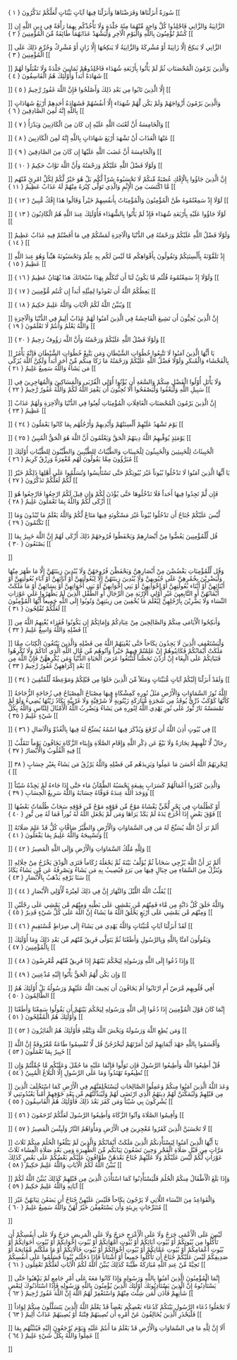 سُورَةٌ أَنزَلْنَاهَا وَفَرَضْنَاهَا وَأَنزَلْنَا فِيهَا آيَاتٍ بَيِّنَاتٍ لَّعَلَّكُمْ تَذَكَّرُونَ { ۱ }
[[


]] 
الزَّانِيَةُ وَالزَّانِي فَاجْلِدُوا كُلَّ وَاحِدٍ مِّنْهُمَا مِئَةَ جَلْدَةٍ وَلَا تَأْخُذْكُم بِهِمَا رَأْفَةٌ فِي دِينِ اللَّهِ إِن كُنتُمْ تُؤْمِنُونَ بِاللَّهِ وَالْيَوْمِ الْآخِرِ وَلْيَشْهَدْ عَذَابَهُمَا طَائِفَةٌ مِّنَ الْمُؤْمِنِينَ { ۲ }
[[


]] 
الزَّانِي لَا يَنكِحُ إلَّا زَانِيَةً أَوْ مُشْرِكَةً وَالزَّانِيَةُ لَا يَنكِحُهَا إِلَّا زَانٍ أَوْ مُشْرِكٌ وَحُرِّمَ ذَلِكَ عَلَى الْمُؤْمِنِينَ { ۳ }
[[


]] 
وَالَّذِينَ يَرْمُونَ الْمُحْصَنَاتِ ثُمَّ لَمْ يَأْتُوا بِأَرْبَعَةِ شُهَدَاء فَاجْلِدُوهُمْ ثَمَانِينَ جَلْدَةً وَلَا تَقْبَلُوا لَهُمْ شَهَادَةً أَبَداً وَأُوْلَئِكَ هُمُ الْفَاسِقُونَ { ٤ }
[[


]] 
إِلَّا الَّذِينَ تَابُوا مِن بَعْدِ ذَلِكَ وَأَصْلَحُوا فَإِنَّ اللَّهَ غَفُورٌ رَّحِيمٌ { ٥ }
[[


]] 
وَالَّذِينَ يَرْمُونَ أَزْوَاجَهُمْ وَلَمْ يَكُن لَّهُمْ شُهَدَاء إِلَّا أَنفُسُهُمْ فَشَهَادَةُ أَحَدِهِمْ أَرْبَعُ شَهَادَاتٍ بِاللَّهِ إِنَّهُ لَمِنَ الصَّادِقِينَ { ٦ }
[[


]] 
وَالْخَامِسَةُ أَنَّ لَعْنَتَ اللَّهِ عَلَيْهِ إِن كَانَ مِنَ الْكَاذِبِينَ وَيَدْرَأُ { ٧ }
[[


]] 
عَنْهَا الْعَذَابَ أَنْ تَشْهَدَ أَرْبَعَ شَهَادَاتٍ بِاللَّهِ إِنَّهُ لَمِنَ الْكَاذِبِينَ { ۸ }
[[


]] 
وَالْخَامِسَةَ أَنَّ غَضَبَ اللَّهِ عَلَيْهَا إِن كَانَ مِنَ الصَّادِقِينَ { ۹ }
[[


]] 
وَلَوْلَا فَضْلُ اللَّهِ عَلَيْكُمْ وَرَحْمَتُهُ وَأَنَّ اللَّهَ تَوَّابٌ حَكِيمٌ { ۱۰ }
[[


]] 
إِنَّ الَّذِينَ جَاؤُوا بِالْإِفْكِ عُصْبَةٌ مِّنكُمْ لَا تَحْسَبُوهُ شَرّاً لَّكُم بَلْ هُوَ خَيْرٌ لَّكُمْ لِكُلِّ امْرِئٍ مِّنْهُم مَّا اكْتَسَبَ مِنَ الْإِثْمِ وَالَّذِي تَوَلَّى كِبْرَهُ مِنْهُمْ لَهُ عَذَابٌ عَظِيمٌ { ۱۱ }
[[


]] 
لَوْلَا إِذْ سَمِعْتُمُوهُ ظَنَّ الْمُؤْمِنُونَ وَالْمُؤْمِنَاتُ بِأَنفُسِهِمْ خَيْراً وَقَالُوا هَذَا إِفْكٌ مُّبِينٌ { ۱۲ }
[[


]] 
لَوْلَا جَاؤُوا عَلَيْهِ بِأَرْبَعَةِ شُهَدَاء فَإِذْ لَمْ يَأْتُوا بِالشُّهَدَاء فَأُوْلَئِكَ عِندَ اللَّهِ هُمُ الْكَاذِبُونَ { ۱۳ }
[[


]] 
وَلَوْلَا فَضْلُ اللَّهِ عَلَيْكُمْ وَرَحْمَتُهُ فِي الدُّنْيَا وَالْآخِرَةِ لَمَسَّكُمْ فِي مَا أَفَضْتُمْ فِيهِ عَذَابٌ عَظِيمٌ { ۱٤ }
[[


]] 
إِذْ تَلَقَّوْنَهُ بِأَلْسِنَتِكُمْ وَتَقُولُونَ بِأَفْوَاهِكُم مَّا لَيْسَ لَكُم بِهِ عِلْمٌ وَتَحْسَبُونَهُ هَيِّناً وَهُوَ عِندَ اللَّهِ عَظِيمٌ { ۱٥ }
[[


]] 
وَلَوْلَا إِذْ سَمِعْتُمُوهُ قُلْتُم مَّا يَكُونُ لَنَا أَن نَّتَكَلَّمَ بِهَذَا سُبْحَانَكَ هَذَا بُهْتَانٌ عَظِيمٌ { ۱٦ }
[[


]] 
يَعِظُكُمُ اللَّهُ أَن تَعُودُوا لِمِثْلِهِ أَبَداً إِن كُنتُم مُّؤْمِنِينَ { ۱٧ }
[[


]] 
وَيُبَيِّنُ اللَّهُ لَكُمُ الْآيَاتِ وَاللَّهُ عَلِيمٌ حَكِيمٌ { ۱۸ }
[[


]] 
إِنَّ الَّذِينَ يُحِبُّونَ أَن تَشِيعَ الْفَاحِشَةُ فِي الَّذِينَ آمَنُوا لَهُمْ عَذَابٌ أَلِيمٌ فِي الدُّنْيَا وَالْآخِرَةِ وَاللَّهُ يَعْلَمُ وَأَنتُمْ لَا تَعْلَمُونَ { ۱۹ }
[[


]] 
وَلَوْلَا فَضْلُ اللَّهِ عَلَيْكُمْ وَرَحْمَتُهُ وَأَنَّ اللَّه رَؤُوفٌ رَحِيمٌ { ۲۰ }
[[


]] 
يَا أَيُّهَا الَّذِينَ آمَنُوا لَا تَتَّبِعُوا خُطُوَاتِ الشَّيْطَانِ وَمَن يَتَّبِعْ خُطُوَاتِ الشَّيْطَانِ فَإِنَّهُ يَأْمُرُ بِالْفَحْشَاء وَالْمُنكَرِ وَلَوْلَا فَضْلُ اللَّهِ عَلَيْكُمْ وَرَحْمَتُهُ مَا زَكَا مِنكُم مِّنْ أَحَدٍ أَبَداً وَلَكِنَّ اللَّهَ يُزَكِّي مَن يَشَاءُ وَاللَّهُ سَمِيعٌ عَلِيمٌ { ۲۱ }
[[


]] 
وَلَا يَأْتَلِ أُوْلُوا الْفَضْلِ مِنكُمْ وَالسَّعَةِ أَن يُؤْتُوا أُوْلِي الْقُرْبَى وَالْمَسَاكِينَ وَالْمُهَاجِرِينَ فِي سَبِيلِ اللَّهِ وَلْيَعْفُوا وَلْيَصْفَحُوا أَلَا تُحِبُّونَ أَن يَغْفِرَ اللَّهُ لَكُمْ وَاللَّهُ غَفُورٌ رَّحِيمٌ { ۲۲ }
[[


]] 
إِنَّ الَّذِينَ يَرْمُونَ الْمُحْصَنَاتِ الْغَافِلَاتِ الْمُؤْمِنَاتِ لُعِنُوا فِي الدُّنْيَا وَالْآخِرَةِ وَلَهُمْ عَذَابٌ عَظِيمٌ { ۲۳ }
[[


]] 
يَوْمَ تَشْهَدُ عَلَيْهِمْ أَلْسِنَتُهُمْ وَأَيْدِيهِمْ وَأَرْجُلُهُم بِمَا كَانُوا يَعْمَلُونَ { ۲٤ }
[[


]] 
يَوْمَئِذٍ يُوَفِّيهِمُ اللَّهُ دِينَهُمُ الْحَقَّ وَيَعْلَمُونَ أَنَّ اللَّهَ هُوَ الْحَقُّ الْمُبِينُ { ۲٥ }
[[


]] 
الْخَبِيثَاتُ لِلْخَبِيثِينَ وَالْخَبِيثُونَ لِلْخَبِيثَاتِ وَالطَّيِّبَاتُ لِلطَّيِّبِينَ وَالطَّيِّبُونَ لِلطَّيِّبَاتِ أُوْلَئِكَ مُبَرَّؤُونَ مِمَّا يَقُولُونَ لَهُم مَّغْفِرَةٌ وَرِزْقٌ كَرِيمٌ { ۲٦ }
[[


]] 
يَا أَيُّهَا الَّذِينَ آمَنُوا لَا تَدْخُلُوا بُيُوتاً غَيْرَ بُيُوتِكُمْ حَتَّى تَسْتَأْنِسُوا وَتُسَلِّمُوا عَلَى أَهْلِهَا ذَلِكُمْ خَيْرٌ لَّكُمْ لَعَلَّكُمْ تَذَكَّرُونَ { ۲٧ }
[[


]] 
فَإِن لَّمْ تَجِدُوا فِيهَا أَحَداً فَلَا تَدْخُلُوهَا حَتَّى يُؤْذَنَ لَكُمْ وَإِن قِيلَ لَكُمُ ارْجِعُوا فَارْجِعُوا هُوَ أَزْكَى لَكُمْ وَاللَّهُ بِمَا تَعْمَلُونَ عَلِيمٌ { ۲۸ }
[[


]] 
لَّيْسَ عَلَيْكُمْ جُنَاحٌ أَن تَدْخُلُوا بُيُوتاً غَيْرَ مَسْكُونَةٍ فِيهَا مَتَاعٌ لَّكُمْ وَاللَّهُ يَعْلَمُ مَا تُبْدُونَ وَمَا تَكْتُمُونَ { ۲۹ }
[[


]] 
قُل لِّلْمُؤْمِنِينَ يَغُضُّوا مِنْ أَبْصَارِهِمْ وَيَحْفَظُوا فُرُوجَهُمْ ذَلِكَ أَزْكَى لَهُمْ إِنَّ اللَّهَ خَبِيرٌ بِمَا يَصْنَعُونَ { ۳۰ }
[[


]] 

وَقُل لِّلْمُؤْمِنَاتِ يَغْضُضْنَ مِنْ أَبْصَارِهِنَّ وَيَحْفَظْنَ فُرُوجَهُنَّ وَلَا يُبْدِينَ زِينَتَهُنَّ إِلَّا مَا ظَهَرَ مِنْهَا وَلْيَضْرِبْنَ بِخُمُرِهِنَّ عَلَى جُيُوبِهِنَّ وَلَا يُبْدِينَ زِينَتَهُنَّ إِلَّا لِبُعُولَتِهِنَّ أَوْ آبَائِهِنَّ أَوْ آبَاء بُعُولَتِهِنَّ أَوْ أَبْنَائِهِنَّ أَوْ أَبْنَاء بُعُولَتِهِنَّ أَوْ إِخْوَانِهِنَّ أَوْ بَنِي إِخْوَانِهِنَّ أَوْ بَنِي أَخَوَاتِهِنَّ أَوْ نِسَائِهِنَّ أَوْ مَا مَلَكَتْ أَيْمَانُهُنَّ 
أَوِ التَّابِعِينَ غَيْرِ أُوْلِي الْإِرْبَةِ مِنَ الرِّجَالِ أَوِ الطِّفْلِ الَّذِينَ لَمْ يَظْهَرُوا عَلَى عَوْرَاتِ النِّسَاء وَلَا يَضْرِبْنَ بِأَرْجُلِهِنَّ لِيُعْلَمَ مَا يُخْفِينَ مِن زِينَتِهِنَّ وَتُوبُوا إِلَى اللَّهِ جَمِيعاً أَيُّهَا الْمُؤْمِنُونَ لَعَلَّكُمْ تُفْلِحُونَ { ۳۱ }
[[


]] 
وَأَنكِحُوا الْأَيَامَى مِنكُمْ وَالصَّالِحِينَ مِنْ عِبَادِكُمْ وَإِمَائِكُمْ إِن يَكُونُوا فُقَرَاء يُغْنِهِمُ اللَّهُ مِن فَضْلِهِ وَاللَّهُ وَاسِعٌ عَلِيمٌ { ۳۲ }
[[


]] 
وَلْيَسْتَعْفِفِ الَّذِينَ لَا يَجِدُونَ نِكَاحاً حَتَّى يُغْنِيَهُمْ اللَّهُ مِن فَضْلِهِ وَالَّذِينَ يَبْتَغُونَ الْكِتَابَ مِمَّا مَلَكَتْ أَيْمَانُكُمْ فَكَاتِبُوهُمْ إِنْ عَلِمْتُمْ فِيهِمْ خَيْراً وَآتُوهُم مِّن مَّالِ اللَّهِ الَّذِي آتَاكُمْ وَلَا تُكْرِهُوا فَتَيَاتِكُمْ عَلَى الْبِغَاء إِنْ أَرَدْنَ تَحَصُّناً لِّتَبْتَغُوا عَرَضَ الْحَيَاةِ الدُّنْيَا وَمَن يُكْرِههُّنَّ فَإِنَّ اللَّهَ مِن بَعْدِ إِكْرَاهِهِنَّ غَفُورٌ رَّحِيمٌ { ۳۳ }
[[


]] 
وَلَقَدْ أَنزَلْنَا إِلَيْكُمْ آيَاتٍ مُّبَيِّنَاتٍ وَمَثَلاً مِّنَ الَّذِينَ خَلَوْا مِن قَبْلِكُمْ وَمَوْعِظَةً لِّلْمُتَّقِينَ { ۳٤ }
[[


]] 
اللَّهُ نُورُ السَّمَاوَاتِ وَالْأَرْضِ مَثَلُ نُورِهِ كَمِشْكَاةٍ فِيهَا مِصْبَاحٌ الْمِصْبَاحُ فِي زُجَاجَةٍ الزُّجَاجَةُ كَأَنَّهَا كَوْكَبٌ دُرِّيٌّ يُوقَدُ مِن شَجَرَةٍ مُّبَارَكَةٍ زَيْتُونِةٍ لَّا شَرْقِيَّةٍ وَلَا غَرْبِيَّةٍ يَكَادُ زَيْتُهَا يُضِيءُ وَلَوْ لَمْ تَمْسَسْهُ نَارٌ نُّورٌ عَلَى نُورٍ يَهْدِي اللَّهُ لِنُورِهِ مَن يَشَاءُ وَيَضْرِبُ اللَّهُ الْأَمْثَالَ لِلنَّاسِ وَاللَّهُ بِكُلِّ شَيْءٍ عَلِيمٌ { ۳٥ }
[[


]] 
فِي بُيُوتٍ أَذِنَ اللَّهُ أَن تُرْفَعَ وَيُذْكَرَ فِيهَا اسْمُهُ يُسَبِّحُ لَهُ فِيهَا بِالْغُدُوِّ وَالْآصَالِ { ۳٦ }
[[


]] 
رِجَالٌ لَّا تُلْهِيهِمْ تِجَارَةٌ وَلَا بَيْعٌ عَن ذِكْرِ اللَّهِ وَإِقَامِ الصَّلَاةِ وَإِيتَاء الزَّكَاةِ يَخَافُونَ يَوْماً تَتَقَلَّبُ فِيهِ الْقُلُوبُ وَالْأَبْصَارُ { ۳٧ }
[[


]] 
لِيَجْزِيَهُمُ اللَّهُ أَحْسَنَ مَا عَمِلُوا وَيَزِيدَهُم مِّن فَضْلِهِ وَاللَّهُ يَرْزُقُ مَن يَشَاءُ بِغَيْرِ حِسَابٍ { ۳۸ }
[[


]] 
وَالَّذِينَ كَفَرُوا أَعْمَالُهُمْ كَسَرَابٍ بِقِيعَةٍ يَحْسَبُهُ الظَّمْآنُ مَاء حَتَّى إِذَا جَاءهُ لَمْ يَجِدْهُ شَيْئاً وَوَجَدَ اللَّهَ عِندَهُ فَوَفَّاهُ حِسَابَهُ وَاللَّهُ سَرِيعُ الْحِسَابِ { ۳۹ }
[[


]] 
أَوْ كَظُلُمَاتٍ فِي بَحْرٍ لُّجِّيٍّ يَغْشَاهُ مَوْجٌ مِّن فَوْقِهِ مَوْجٌ مِّن فَوْقِهِ سَحَابٌ ظُلُمَاتٌ بَعْضُهَا فَوْقَ بَعْضٍ إِذَا أَخْرَجَ يَدَهُ لَمْ يَكَدْ يَرَاهَا وَمَن لَّمْ يَجْعَلِ اللَّهُ لَهُ نُوراً فَمَا لَهُ مِن نُّورٍ { ٤۰ }
[[


]] 
أَلَمْ تَرَ أَنَّ اللَّهَ يُسَبِّحُ لَهُ مَن فِي السَّمَاوَاتِ وَالْأَرْضِ وَالطَّيْرُ صَافَّاتٍ كُلٌّ قَدْ عَلِمَ صَلَاتَهُ وَتَسْبِيحَهُ وَاللَّهُ عَلِيمٌ بِمَا يَفْعَلُونَ { ٤۱ }
[[


]] 
وَلِلَّهِ مُلْكُ السَّمَاوَاتِ وَالْأَرْضِ وَإِلَى اللَّهِ الْمَصِيرُ { ٤۲ }
[[


]] 
أَلَمْ تَرَ أَنَّ اللَّهَ يُزْجِي سَحَاباً ثُمَّ يُؤَلِّفُ بَيْنَهُ ثُمَّ يَجْعَلُهُ رُكَاماً فَتَرَى الْوَدْقَ يَخْرُجُ مِنْ خِلَالِهِ وَيُنَزِّلُ مِنَ السَّمَاءِ مِن جِبَالٍ فِيهَا مِن بَرَدٍ فَيُصِيبُ بِهِ مَن يَشَاءُ وَيَصْرِفُهُ عَن مَّن يَشَاءُ يَكَادُ سَنَا بَرْقِهِ يَذْهَبُ بِالْأَبْصَارِ { ٤۳ }
[[


]] 
يُقَلِّبُ اللَّهُ اللَّيْلَ وَالنَّهَارَ إِنَّ فِي ذَلِكَ لَعِبْرَةً لِّأُوْلِي الْأَبْصَارِ { ٤٤ }
[[


]] 
وَاللَّهُ خَلَقَ كُلَّ دَابَّةٍ مِن مَّاء فَمِنْهُم مَّن يَمْشِي عَلَى بَطْنِهِ وَمِنْهُم مَّن يَمْشِي عَلَى رِجْلَيْنِ وَمِنْهُم مَّن يَمْشِي عَلَى أَرْبَعٍ يَخْلُقُ اللَّهُ مَا يَشَاءُ إِنَّ اللَّهَ عَلَى كُلِّ شَيْءٍ قَدِيرٌ { ٤٥ }
[[


]] 
لَقَدْ أَنزَلْنَا آيَاتٍ مُّبَيِّنَاتٍ وَاللَّهُ يَهْدِي مَن يَشَاءُ إِلَى صِرَاطٍ مُّسْتَقِيمٍ { ٤٦ }
[[


]] 
وَيَقُولُونَ آمَنَّا بِاللَّهِ وَبِالرَّسُولِ وَأَطَعْنَا ثُمَّ يَتَوَلَّى فَرِيقٌ مِّنْهُم مِّن بَعْدِ ذَلِكَ وَمَا أُوْلَئِكَ بِالْمُؤْمِنِينَ { ٤٧ }
[[


]] 
وَإِذَا دُعُوا إِلَى اللَّهِ وَرَسُولِهِ لِيَحْكُمَ بَيْنَهُمْ إِذَا فَرِيقٌ مِّنْهُم مُّعْرِضُونَ { ٤۸ }
[[


]] 
وَإِن يَكُن لَّهُمُ الْحَقُّ يَأْتُوا إِلَيْهِ مُذْعِنِينَ { ٤۹ }
[[


]] 
أَفِي قُلُوبِهِم مَّرَضٌ أَمِ ارْتَابُوا أَمْ يَخَافُونَ أَن يَحِيفَ اللَّهُ عَلَيْهِمْ وَرَسُولُهُ بَلْ أُوْلَئِكَ هُمُ الظَّالِمُونَ { ٥۰ }
[[


]] 
إِنَّمَا كَانَ قَوْلَ الْمُؤْمِنِينَ إِذَا دُعُوا إِلَى اللَّهِ وَرَسُولِهِ لِيَحْكُمَ بَيْنَهُمْ أَن يَقُولُوا سَمِعْنَا وَأَطَعْنَا وَأُوْلَئِكَ هُمُ الْمُفْلِحُونَ { ٥۱ }
[[


]] 
وَمَن يُطِعِ اللَّهَ وَرَسُولَهُ وَيَخْشَ اللَّهَ وَيَتَّقْهِ فَأُوْلَئِكَ هُمُ الْفَائِزُونَ { ٥۲ }
[[


]] 
وَأَقْسَمُوا بِاللَّهِ جَهْدَ أَيْمَانِهِمْ لَئِنْ أَمَرْتَهُمْ لَيَخْرُجُنَّ قُل لَّا تُقْسِمُوا طَاعَةٌ مَّعْرُوفَةٌ إِنَّ اللَّهَ خَبِيرٌ بِمَا تَعْمَلُونَ { ٥۳ }
[[


]] 
قُلْ أَطِيعُوا اللَّهَ وَأَطِيعُوا الرَّسُولَ فَإِن تَوَلَّوا فَإِنَّمَا عَلَيْهِ مَا حُمِّلَ وَعَلَيْكُم مَّا حُمِّلْتُمْ وَإِن تُطِيعُوهُ تَهْتَدُوا وَمَا عَلَى الرَّسُولِ إِلَّا الْبَلَاغُ الْمُبِينُ { ٥٤ }
[[


]] 
وَعَدَ اللَّهُ الَّذِينَ آمَنُوا مِنكُمْ وَعَمِلُوا الصَّالِحَاتِ لَيَسْتَخْلِفَنَّهُم فِي الْأَرْضِ كَمَا اسْتَخْلَفَ الَّذِينَ مِن قَبْلِهِمْ وَلَيُمَكِّنَنَّ لَهُمْ دِينَهُمُ الَّذِي ارْتَضَى لَهُمْ وَلَيُبَدِّلَنَّهُم مِّن بَعْدِ خَوْفِهِمْ أَمْناً يَعْبُدُونَنِي لَا يُشْرِكُونَ بِي شَيْئاً وَمَن كَفَرَ بَعْدَ ذَلِكَ فَأُوْلَئِكَ هُمُ الْفَاسِقُونَ { ٥٥ }
[[


]] 
وَأَقِيمُوا الصَّلَاةَ وَآتُوا الزَّكَاةَ وَأَطِيعُوا الرَّسُولَ لَعَلَّكُمْ تُرْحَمُونَ { ٥٦ }
[[


]] 
لَا تَحْسَبَنَّ الَّذِينَ كَفَرُوا مُعْجِزِينَ فِي الْأَرْضِ وَمَأْوَاهُمُ النَّارُ وَلَبِئْسَ الْمَصِيرُ { ٥٧ }
[[


]] 
يَا أَيُّهَا الَّذِينَ آمَنُوا لِيَسْتَأْذِنكُمُ الَّذِينَ مَلَكَتْ أَيْمَانُكُمْ وَالَّذِينَ لَمْ يَبْلُغُوا الْحُلُمَ مِنكُمْ ثَلَاثَ مَرَّاتٍ مِن قَبْلِ صَلَاةِ الْفَجْرِ وَحِينَ تَضَعُونَ ثِيَابَكُم مِّنَ الظَّهِيرَةِ وَمِن بَعْدِ صَلَاةِ الْعِشَاء ثَلَاثُ عَوْرَاتٍ لَّكُمْ لَيْسَ عَلَيْكُمْ وَلَا عَلَيْهِمْ جُنَاحٌ بَعْدَهُنَّ طَوَّافُونَ عَلَيْكُم بَعْضُكُمْ عَلَى بَعْضٍ كَذَلِكَ يُبَيِّنُ اللَّهُ لَكُمُ الْآيَاتِ وَاللَّهُ عَلِيمٌ حَكِيمٌ { ٥۸ }
[[


]] 
وَإِذَا بَلَغَ الْأَطْفَالُ مِنكُمُ الْحُلُمَ فَلْيَسْتَأْذِنُوا كَمَا اسْتَأْذَنَ الَّذِينَ مِن قَبْلِهِمْ كَذَلِكَ يُبَيِّنُ اللَّهُ لَكُمْ آيَاتِهِ وَاللَّهُ عَلِيمٌ حَكِيمٌ { ٥۹ }
[[


]] 
وَالْقَوَاعِدُ مِنَ النِّسَاء اللَّاتِي لَا يَرْجُونَ نِكَاحاً فَلَيْسَ عَلَيْهِنَّ جُنَاحٌ أَن يَضَعْنَ ثِيَابَهُنَّ غَيْرَ مُتَبَرِّجَاتٍ بِزِينَةٍ وَأَن يَسْتَعْفِفْنَ خَيْرٌ لَّهُنَّ وَاللَّهُ سَمِيعٌ عَلِيمٌ { ٦۰ }
[[


]] 

لَيْسَ عَلَى الْأَعْمَى حَرَجٌ وَلَا عَلَى الْأَعْرَجِ حَرَجٌ وَلَا عَلَى الْمَرِيضِ حَرَجٌ وَلَا عَلَى أَنفُسِكُمْ أَن تَأْكُلُوا مِن بُيُوتِكُمْ أَوْ بُيُوتِ آبَائِكُمْ أَوْ بُيُوتِ أُمَّهَاتِكُمْ أَوْ بُيُوتِ إِخْوَانِكُمْ أَوْ بُيُوتِ أَخَوَاتِكُمْ أَوْ بُيُوتِ أَعْمَامِكُمْ أَوْ بُيُوتِ عَمَّاتِكُمْ أَوْ بُيُوتِ أَخْوَالِكُمْ أَوْ بُيُوتِ خَالَاتِكُمْ أَوْ مَا مَلَكْتُم مَّفَاتِحَهُ أَوْ صَدِيقِكُمْ 
لَيْسَ عَلَيْكُمْ جُنَاحٌ أَن تَأْكُلُوا جَمِيعاً أَوْ أَشْتَاتاً فَإِذَا دَخَلْتُم بُيُوتاً فَسَلِّمُوا عَلَى أَنفُسِكُمْ تَحِيَّةً مِّنْ عِندِ اللَّهِ مُبَارَكَةً طَيِّبَةً كَذَلِكَ يُبَيِّنُ اللَّهُ لَكُمُ الْآيَاتِ لَعَلَّكُمْ تَعْقِلُون { ٦۱ }
[[


]] 
إِنَّمَا الْمُؤْمِنُونَ الَّذِينَ آمَنُوا بِاللَّهِ وَرَسُولِهِ وَإِذَا كَانُوا مَعَهُ عَلَى أَمْرٍ جَامِعٍ لَمْ يَذْهَبُوا حَتَّى يَسْتَأْذِنُوهُ إِنَّ الَّذِينَ يَسْتَأْذِنُونَكَ أُوْلَئِكَ الَّذِينَ يُؤْمِنُونَ بِاللَّهِ وَرَسُولِهِ فَإِذَا اسْتَأْذَنُوكَ لِبَعْضِ شَأْنِهِمْ فَأْذَن لِّمَن شِئْتَ مِنْهُمْ وَاسْتَغْفِرْ لَهُمُ اللَّهَ إِنَّ اللَّهَ غَفُورٌ رَّحِيمٌ { ٦۲ }
[[


]] 
لَا تَجْعَلُوا دُعَاء الرَّسُولِ بَيْنَكُمْ كَدُعَاء بَعْضِكُم بَعْضاً قَدْ يَعْلَمُ اللَّهُ الَّذِينَ يَتَسَلَّلُونَ مِنكُمْ لِوَاذاً فَلْيَحْذَرِ الَّذِينَ يُخَالِفُونَ عَنْ أَمْرِهِ أَن تُصِيبَهُمْ فِتْنَةٌ أَوْ يُصِيبَهُمْ عَذَابٌ أَلِيمٌ { ٦۳ }
[[


]] 
أَلَا إِنَّ لِلَّهِ مَا فِي السَّمَاوَاتِ وَالْأَرْضِ قَدْ يَعْلَمُ مَا أَنتُمْ عَلَيْهِ وَيَوْمَ يُرْجَعُونَ إِلَيْهِ فَيُنَبِّئُهُم بِمَا عَمِلُوا وَاللَّهُ بِكُلِّ شَيْءٍ عَلِيمٌ { ٦٤ }
[[


]]